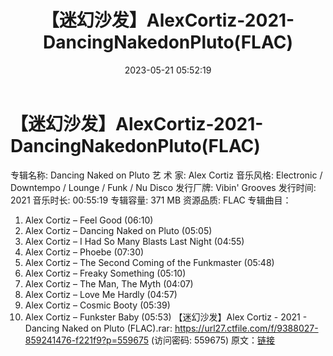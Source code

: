 ﻿---
title: 【迷幻沙发】AlexCortiz-2021-DancingNakedonPluto(FLAC)
date: 2023-05-21 05:52:19
categories: 古典音乐、新世纪、纯音雅乐
tags: 纯音雅乐
---
# 【迷幻沙发】AlexCortiz-2021-DancingNakedonPluto(FLAC)

专辑名称: Dancing Naked on Pluto
艺 术 家: Alex Cortiz
音乐风格: Electronic / Downtempo / Lounge / Funk / Nu Disco
发行厂牌: Vibin' Grooves
发行时间: 2021
音乐时长: 00:55:19
专辑容量: 371 MB
资源品质: FLAC
专辑曲目：
01. Alex Cortiz – Feel Good (06:10)
02. Alex Cortiz – Dancing Naked on Pluto (05:05)
03. Alex Cortiz – I Had So Many Blasts Last Night (04:55)
04. Alex Cortiz – Phoebe (07:30)
05. Alex Cortiz – The Second Coming of the Funkmaster
(05:48)
06. Alex Cortiz – Freaky Something (05:10)
07. Alex Cortiz – The Man, The Myth (04:07)
08. Alex Cortiz – Love Me Hardly (04:57)
09. Alex Cortiz – Cosmic Booty (05:39)
010. Alex Cortiz – Funkster Baby (05:53)
【迷幻沙发】Alex Cortiz - 2021 - Dancing Naked on Pluto (FLAC).rar:
https://url27.ctfile.com/f/9388027-859241476-f221f9?p=559675
(访问密码: 559675)
原文：[链接](https://blog.sina.com.cn/s/blog_1647c7e76010311yq.html)